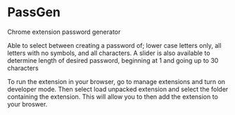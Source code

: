 # PassGen
Chrome extension password generator

Able to select between creating a password of; lower case letters only, all letters with no symbols, and all characters. A slider is also available to determine length of desired password, beginning at 1 and going up to 30 characters

To run the extension in your browser, go to manage extensions and turn on developer mode. Then select load unpacked extension and select the folder containing the extension. This will allow you to then add the extension to your broswer. 

